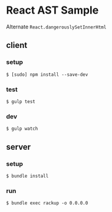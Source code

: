 # React AST Sample

Alternate `React.dangerouslySetInnerHtml`

## client

### setup

```
$ [sudo] npm install --save-dev
```

### test

```
$ gulp test
```

### dev

```
$ gulp watch
```

## server

### setup

```
$ bundle install
```

### run

```
$ bundle exec rackup -o 0.0.0.0
```

